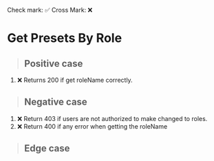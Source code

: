 Check mark: ✅
Cross Mark: ❌

# Get Presets By Role

> ## Positive case
1. ❌ Returns 200 if get roleName correctly.


> ## Negative case
1. ❌ Return 403 if users are not authorized to make changed to roles.
2. ❌ Return 400 if any error when getting the roleName 


> ## Edge case